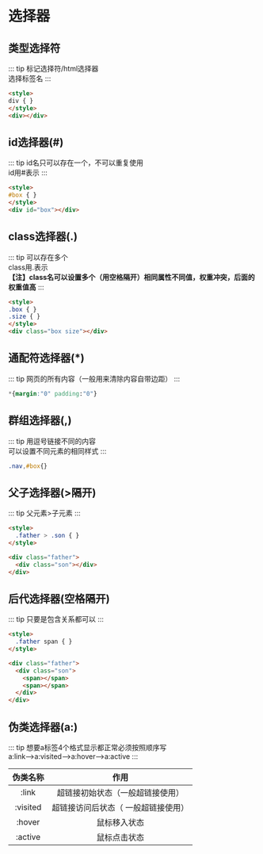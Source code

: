 # 选择器 

## 类型选择符
::: tip 
标记选择符/html选择器 <br>
选择标签名 
:::

```html
<style>
div { } 
</style>
<div></div> 
```

## id选择器(#) 
::: tip
id名只可以存在一个，不可以重复使用 <br>
id用#表示 
:::

```html
<style>
#box { } 
</style>
<div id="box"></div> 
```


## class选择器(.) 
::: tip
可以存在多个<br>
class用.表示 <br>
**【注】class名可以设置多个（用空格隔开）相同属性不同值，权重冲突，后面的权重值高**
:::

```html
<style>
.box { } 
.size { }
</style>
<div class="box size"></div> 
```


## 通配符选择器(*)
::: tip
网页的所有内容（一般用来清除内容自带边距） 
:::

```css
*{margin:"0" padding:"0"} 
```


## 群组选择器(,)
::: tip
用逗号链接不同的内容 <br>
可以设置不同元素的相同样式 
:::

```css
.nav,#box{} 
```

## 父子选择器(>隔开)
::: tip
父元素>子元素 
:::

```html
<style>
  .father > .son { } 
</style>

<div class="father">
  <div class="son"></div>
</div>
```

## 后代选择器(空格隔开)
::: tip
只要是包含关系都可以 
:::

```html
<style>
  .father span { } 
</style>

<div class="father">
  <div class="son">
    <span></span>
    <span></span>
  </div>
</div>
```


## 伪类选择器(a:) 
::: tip
想要a标签4个格式显示都正常必须按照顺序写 <br>
a:link-->a:visited-->a:hover-->a:active 
:::

| 伪类名称 | 作用 |
| :--: | :--: |
| :link | 超链接初始状态（一般超链接使用） |
| :visited | 超链接访问后状态（ 一般超链接使用） |
| :hover | 鼠标移入状态  |
| :active | 鼠标点击状态  |
